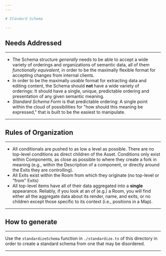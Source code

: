 ```yaml
---
---

# Standard Schema

---
```


## Needs Addressed

---

- The Schema structure *generally* needs to be able to accept a wide variety of orderings
and organizations of semantic data, all of them *functionally equivalent*, in order to be the
maximally flexible format for accepting changes from internal clients.
- In order to be the maximally *usable* format for extracting data and editing content, the
Schema should **not** have a wide variety of orderings: It should have a single, unique,
predictable ordering and presentation of any given semantic meaning.
- *Standard Schema Form* is that predictable ordering: A single point within the cloud of
possibilities for "how should this meaning be expressed," that is built to be the easiest
to manipulate.

---

## Rules of Organization

---

- All conditionals are pushed to as low a level as possible. There are no top-level conditions
as direct children of the Asset. Conditions only exist within Components, as close as possible
to where they create a fork in meaning (e.g., within the Description of a component, or directly
around the Exits they are controlling).
- All Exits exist within the Room from which they originate (no top-level or "from" Exits)
- All top-level items have all of their data aggregated into a **single** appearance. Reliably,
if you look at an of (e.g.) a Room, you will find either all the aggregate data about its
render, name, and exits, or no children except those specific to its context (i.e., positions in
a Map).

---

## How to generate

---

Use the `standardizeSchema` function in `./standardize.ts` of this directory in order to create a standard
schema from one that may be disordered.

---
